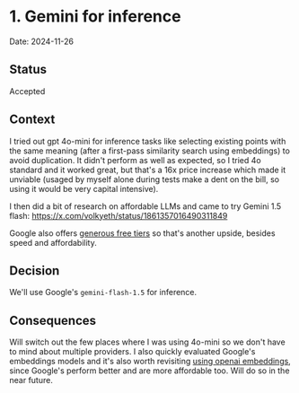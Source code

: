 # 1. Gemini for inference

Date: 2024-11-26

## Status

Accepted

## Context

I tried out gpt 4o-mini for inference tasks like selecting existing points with the same meaning (after a first-pass similarity search using embeddings) to avoid duplication. It didn't perform as well as expected, so I tried 4o standard and it worked great, but that's a 16x price increase which made it unviable (usaged by myself alone during tests make a dent on the bill, so using it would be very capital intensive).

I then did a bit of research on affordable LLMs and came to try Gemini 1.5 flash: https://x.com/volkyeth/status/1861357016490311849

Google also offers [generous free tiers](https://ai.google.dev/pricing#1_5flash) so that's another upside, besides speed and affordability.

## Decision

We'll use Google's `gemini-flash-1.5` for inference.

## Consequences

Will switch out the few places where I was using 4o-mini so we don't have to mind about multiple providers.
I also quickly evaluated Google's embeddings models and it's also worth revisiting [using openai embeddings](./0004-openai-for-embeddings%20copy.md), since Google's perform better and are more affordable too. Will do so in the near future.
